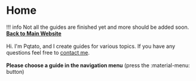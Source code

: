 # Home
!!! info
    Not all the guides are finished yet and more should be added soon.
**[Back to Main Website](https://www.pqtato.pw)**<br/><br/>
Hi. I'm Pqtato, and I create guides for various topics. If you have any questions feel free to [contact me](https://www.pqtato.pw/contactme).
<br/><br/>**Please choose a guide in the navigation menu** (press the :material-menu: button)
